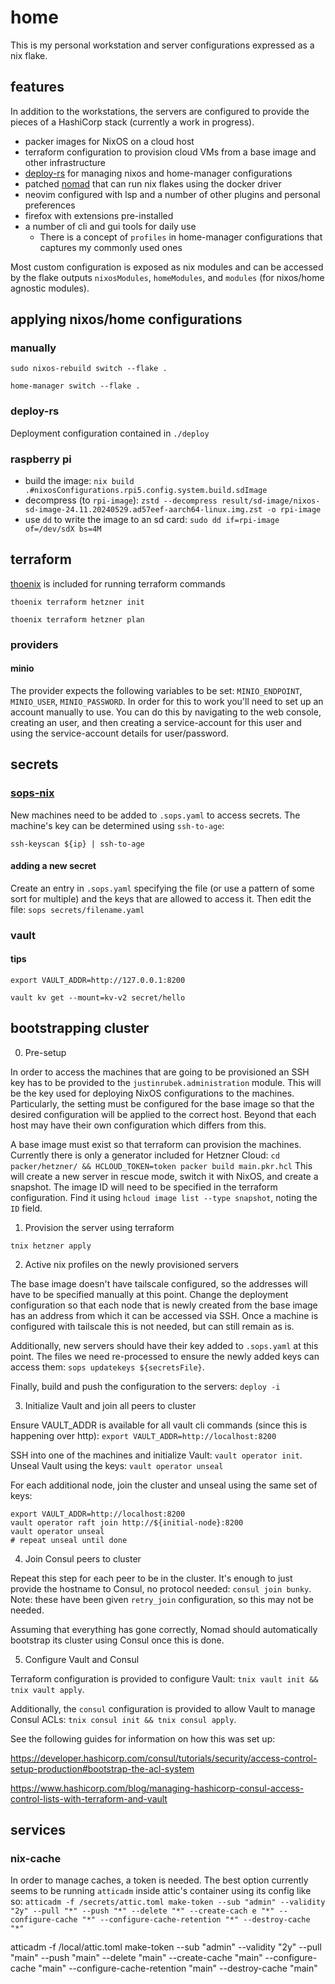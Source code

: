 # home

This is my personal workstation and server configurations expressed as a nix flake.


## features

In addition to the workstations, the servers are configured to provide the pieces of a HashiCorp stack (currently a work in progress).

- packer images for NixOS on a cloud host
- terraform configuration to provision cloud VMs from a base image and other infrastructure
- [deploy-rs](https://github.com/serokell/deploy-rs) for managing nixos and home-manager configurations
- patched [nomad](https://github.com/hashicorp/nomad) that can run nix flakes using the docker driver
- neovim configured with lsp and a number of other plugins and personal preferences
- firefox with extensions pre-installed
- a number of cli and gui tools for daily use
    - There is a concept of `profiles` in home-manager configurations that captures my commonly used ones


Most custom configuration is exposed as nix modules and can be accessed by the flake outputs
`nixosModules`, `homeModules`, and `modules` (for nixos/home agnostic modules).


## applying nixos/home configurations

### manually

`sudo nixos-rebuild switch --flake .`

`home-manager switch --flake .`

### deploy-rs

Deployment configuration contained in `./deploy`

### raspberry pi

- build the image: `nix build .#nixosConfigurations.rpi5.config.system.build.sdImage`
- decompress (to `rpi-image`): `zstd --decompress result/sd-image/nixos-sd-image-24.11.20240529.ad57eef-aarch64-linux.img.zst -o rpi-image`
- use `dd` to write the image to an sd card: `sudo dd if=rpi-image of=/dev/sdX bs=4M`

## terraform

[thoenix](https://github.com/justinrubek/thoenix) is included for running terraform commands

`thoenix terraform hetzner init`

`thoenix terraform hetzner plan`


### providers

#### minio

The provider expects the following variables to be set: `MINIO_ENDPOINT`, `MINIO_USER`, `MINIO_PASSWORD`.
In order for this to work you'll need to set up an account manually to use.
You can do this by navigating to the web console, creating an user, and then creating a service-account for this user and using the service-account details for user/password.


## secrets

### [sops-nix](https://github.com/Mic92/sops-nix)

New machines need to be added to `.sops.yaml` to access secrets.
The machine's key can be determined using `ssh-to-age`:

`ssh-keyscan ${ip} | ssh-to-age`

#### adding a new secret

Create an entry in `.sops.yaml` specifying the file (or use a pattern of some sort for multiple) and the keys that are allowed to access it.
Then edit the file: `sops secrets/filename.yaml`

### vault

#### tips

`export VAULT_ADDR=http://127.0.0.1:8200`

`vault kv get --mount=kv-v2 secret/hello`


## bootstrapping cluster

0. Pre-setup

In order to access the machines that are going to be provisioned an SSH key has to be provided to the `justinrubek.administration` module.
This will be the key used for deploying NixOS configurations to the machines.
Particularly, the setting must be configured for the base image so that the desired configuration will be applied to the correct host.
Beyond that each host may have their own configuration which differs from this.

A base image must exist so that terraform can provision the machines.
Currently there is only a generator included for Hetzner Cloud: `cd packer/hetzner/ && HCLOUD_TOKEN=token packer build main.pkr.hcl`
This will create a new server in rescue mode, switch it with NixOS, and create a snapshot.
The image ID will need to be specified in the terraform configuration.
Find it using `hcloud image list --type snapshot`, noting the `ID` field.


1. Provision the server using terraform

`tnix hetzner apply`


2. Active nix profiles on the newly provisioned servers

The base image doesn't have tailscale configured, so the addresses will have to be specified manually at this point.
Change the deployment configuration so that each node that is newly created from the base image has an address from which it can be accessed via SSH.
Once a machine is configured with tailscale this is not needed, but can still remain as is.

Additionally, new servers should have their key added to `.sops.yaml` at this point.
The files we need re-processed to ensure the newly added keys can access them: `sops updatekeys ${secretsFile}`.

Finally, build and push the configuration to the servers: `deploy -i`


3. Initialize Vault and join all peers to cluster

Ensure VAULT_ADDR is available for all vault cli commands (since this is happening over http): `export VAULT_ADDR=http://localhost:8200` 

SSH into one of the machines and initialize Vault: `vault operator init`.
Unseal Vault using the keys: `vault operator unseal`

For each additional node, join the cluster and unseal using the same set of keys:
```
export VAULT_ADDR=http://localhost:8200
vault operator raft join http://${initial-node}:8200
vault operator unseal
# repeat unseal until done
```
4. Join Consul peers to cluster

Repeat this step for each peer to be in the cluster.
It's enough to just provide the hostname to Consul, no protocol needed: `consul join bunky`.
Note: these have been given `retry_join` configuration, so this may not be needed.

Assuming that everything has gone correctly, Nomad should automatically bootstrap its cluster using Consul once this is done.

5. Configure Vault and Consul

Terraform configuration is provided to configure Vault: `tnix vault init && tnix vault apply`.

Additionally, the `consul` configuration is provided to allow Vault to manage Consul ACLs: `tnix consul init && tnix consul apply`.

See the following guides for information on how this was set up:

https://developer.hashicorp.com/consul/tutorials/security/access-control-setup-production#bootstrap-the-acl-system

https://www.hashicorp.com/blog/managing-hashicorp-consul-access-control-lists-with-terraform-and-vault

## services

### nix-cache

In order to manage caches, a token is needed.
The best option currently seems to be running `atticadm` inside attic's container using its config like so:
`atticadm -f /secrets/attic.toml make-token --sub "admin" --validity "2y" --pull "*" --push "*" --delete "*" --create-cach
e "*" --configure-cache "*" --configure-cache-retention "*" --destroy-cache "*"`


atticadm -f /local/attic.toml make-token --sub "admin" --validity "2y" --pull "main" --push "main" --delete "main" --create-cache "main" --configure-cache "main" --configure-cache-retention "main" --destroy-cache "main"
